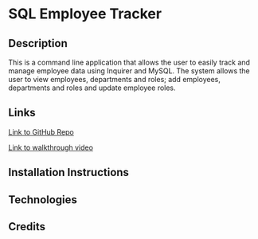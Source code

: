 # SQL Employee Tracker

## Description
This is a command line application that allows the user to easily track and manage employee data using Inquirer and MySQL. The system allows the user to view employees, departments and roles; add employees, departments and roles and update employee roles. 

## Links
[Link to GitHub Repo]()

[Link to walkthrough video]()

## Installation Instructions


## Technologies

## Credits


